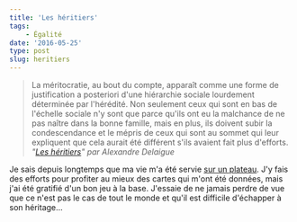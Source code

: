 ```yaml
---
title: 'Les héritiers'
tags:
    - Égalité
date: '2016-05-25'
type: post
slug: heritiers
---
```


> La méritocratie, au bout du compte, apparaît comme une forme de justification a posteriori d'une hiérarchie sociale lourdement déterminée par l'hérédité. Non seulement ceux qui sont en bas de l'échelle sociale n'y sont que parce qu'ils ont eu la malchance de ne pas naître dans la bonne famille, mais en plus, ils doivent subir la condescendance et le mépris de ceux qui sont au sommet qui leur expliquent que cela aurait été différent s'ils avaient fait plus d'efforts.  
> <cite>"[Les héritiers](http://blog.francetvinfo.fr/classe-eco/2016/05/24/les-heritiers.html)" par Alexandre Delaigue</cite>

Je sais depuis longtemps que ma vie m'a été servie [sur un plateau](http://www.demotivateur.fr/article-buzz/cette-petite-bande-dessinee-va-changer-a-jamais-la-facon-dont-vous-percevez-les-privileges-sociaux--3126 '"Sur un plateau" par Toby Morris'). J'y fais des efforts pour profiter au mieux des cartes qui m'ont été données, mais j'ai été gratifié d'un bon jeu à la base. J'essaie de ne jamais perdre de vue que ce n'est pas le cas de tout le monde et qu'il est difficile d'échapper à son héritage…
